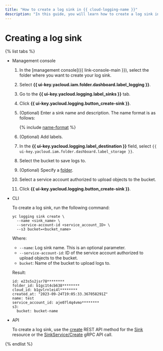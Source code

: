 ```yaml
---
title: "How to create a log sink in {{ cloud-logging-name }}"
description: "In this guide, you will learn how to create a log sink in {{ cloud-logging-name }}."
---
```


# Creating a log sink

{% list tabs %}

- Management console

    1. In the [management console]({{ link-console-main }}), select the folder where you want to create your log sink.
    1. Select **{{ ui-key.yacloud.iam.folder.dashboard.label_logging }}**.
    1. Go to the **{{ ui-key.yacloud.logging.label_sinks }}** tab.
    1. Click **{{ ui-key.yacloud.logging.button_create-sink }}**.
    1. (Optional) Enter a sink name and description. The name format is as follows:

        {% include [name-format](../../_includes/name-format.md) %}

    1. (Optional) Add labels.
    1. In the **{{ ui-key.yacloud.logging.label_destination }}** field, select `{{ ui-key.yacloud.iam.folder.dashboard.label_storage }}`.
    1. Select the bucket to save logs to.
    1. (Optional) Specify a [folder](../../storage/concepts/object.md#folder).
    1. Select a service account authorized to upload objects to the bucket.
    1. Click **{{ ui-key.yacloud.logging.button_create-sink }}**.

- CLI

    To create a log sink, run the following command:
    ```
    yc logging sink create \
      --name <sink_name> \
      --service-account-id <service_account_ID> \
      --s3 bucket=<bucket_name>
    ```

    Where:
    * `--name`: Log sink name. This is an optional parameter.
    * `--service-account-id`: ID of the service account authorized to upload objects to the bucket.
    * `bucket`: Name of the bucket to upload logs to.

    Result:
    ```
    id: e23s5s2jsr78********
    folder_id: b1gc1t4cb638********
    cloud_id: b1gvlrnlei4l********
    created_at: "2023-09-24T19:05:33.367058291Z"
    name: test
    service_account_id: aje07l4q4vmo********
    s3:
      bucket: bucket-name
    ```

- API

    To create a log sink, use the [create](../api-ref/Sink/create.md) REST API method for the [Sink](../api-ref/Sink/index.md) resource or the [SinkService/Create](../api-ref/grpc/sink_service.md#Create) gRPC API call.

{% endlist %}
